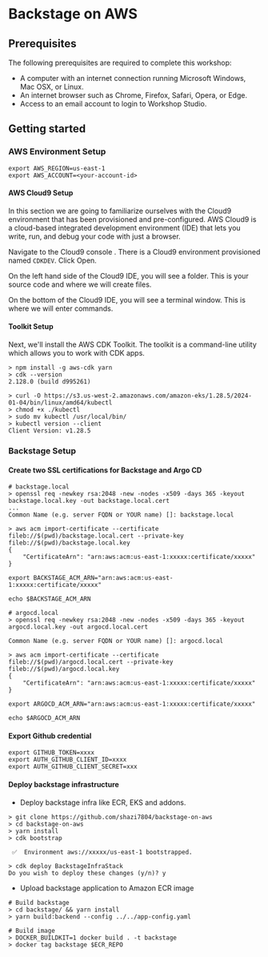 # Backstage on AWS

## Prerequisites

The following prerequisites are required to complete this workshop:

- A computer with an internet connection running Microsoft Windows, Mac OSX, or Linux.
- An internet browser such as Chrome, Firefox, Safari, Opera, or Edge.
- Access to an email account to login to Workshop Studio.

## Getting started 

### AWS Environment Setup

```
export AWS_REGION=us-east-1
export AWS_ACCOUNT=<your-account-id>
```

#### AWS Cloud9 Setup

In this section we are going to familiarize ourselves with the Cloud9 environment that has been provisioned and pre-configured. AWS Cloud9 is a cloud-based integrated development environment (IDE) that lets you write, run, and debug your code with just a browser.

Navigate to the Cloud9 console . There is a Cloud9 environment provisioned named `CDKDEV`. Click Open.

On the left hand side of the Cloud9 IDE, you will see a folder. This is your source code and where we will create files.

On the bottom of the Cloud9 IDE, you will see a terminal window. This is where we will enter commands.

#### Toolkit Setup

Next, we'll install the AWS CDK Toolkit. The toolkit is a command-line utility which allows you to work with CDK apps.

```
> npm install -g aws-cdk yarn
> cdk --version
2.128.0 (build d995261)

> curl -O https://s3.us-west-2.amazonaws.com/amazon-eks/1.28.5/2024-01-04/bin/linux/amd64/kubectl
> chmod +x ./kubectl
> sudo mv kubectl /usr/local/bin/
> kubectl version --client
Client Version: v1.28.5
```

### Backstage Setup

#### Create two SSL certifications for Backstage and Argo CD

```
# backstage.local
> openssl req -newkey rsa:2048 -new -nodes -x509 -days 365 -keyout backstage.local.key -out backstage.local.cert
...
Common Name (e.g. server FQDN or YOUR name) []: backstage.local

> aws acm import-certificate --certificate fileb://$(pwd)/backstage.local.cert --private-key fileb://$(pwd)/backstage.local.key
{
    "CertificateArn": "arn:aws:acm:us-east-1:xxxxx:certificate/xxxxx"
}

export BACKSTAGE_ACM_ARN="arn:aws:acm:us-east-1:xxxxx:certificate/xxxxx"

echo $BACKSTAGE_ACM_ARN
```


```
# argocd.local
> openssl req -newkey rsa:2048 -new -nodes -x509 -days 365 -keyout argocd.local.key -out argocd.local.cert

Common Name (e.g. server FQDN or YOUR name) []: argocd.local

> aws acm import-certificate --certificate fileb://$(pwd)/argocd.local.cert --private-key fileb://$(pwd)/argocd.local.key
{
    "CertificateArn": "arn:aws:acm:us-east-1:xxxxx:certificate/xxxxx"
}

export ARGOCD_ACM_ARN="arn:aws:acm:us-east-1:xxxxx:certificate/xxxxx"

echo $ARGOCD_ACM_ARN
```

#### Export Github credential

```
export GITHUB_TOKEN=xxxx
export AUTH_GITHUB_CLIENT_ID=xxxx
export AUTH_GITHUB_CLIENT_SECRET=xxx
```

#### Deploy backstage infrastructure

- Deploy backstage infra like ECR, EKS and addons.
```
> git clone https://github.com/shazi7804/backstage-on-aws
> cd backstage-on-aws
> yarn install
> cdk bootstrap

 ✅  Environment aws://xxxxx/us-east-1 bootstrapped.

> cdk deploy BackstageInfraStack
Do you wish to deploy these changes (y/n)? y
```

- Upload backstage application to Amazon ECR image
```
# Build backstage
> cd backstage/ && yarn install
> yarn build:backend --config ../../app-config.yaml

# Build image
> DOCKER_BUILDKIT=1 docker build . -t backstage
> docker tag backstage $ECR_REPO
```

